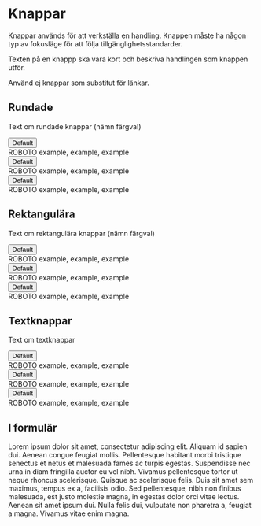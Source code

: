 # Knappar

Knappar används för att verkställa en handling. Knappen måste ha någon typ av fokusläge för att följa tillgänglighetsstandarder.

Texten på en knappp ska vara kort och beskriva handlingen som knappen utför.

Använd ej knappar som substitut för länkar.

## Rundade

Text om rundade knappar (nämn färgval)

<div class="example-block bg-light">
    <div class="example">
        <div>
            <button type="button" class="btn">Default</button>
        </div>
        <div>
            <span>ROBOTO</span>
            <span>example, example, example</span>        
        </div>
    </div>
    <div class="example">
        <div>
            <button type="button" class="btn">Default</button>
        </div>
        <div>
            <span>ROBOTO</span>
            <span>example, example, example</span>
        </div>
    </div>
    <div class="example">
        <div>
            <button type="button" class="btn">Default</button>
        </div>
        <div>
            <span>ROBOTO</span>
            <span>example, example, example</span>
        </div>
    </div>
</div>

## Rektangulära

Text om rektangulära knappar (nämn färgval)

<div class="example-block bg-light">
    <div class="example">
        <div>
            <button type="button" class="btn">Default</button>
        </div>
        <div>
            <span>ROBOTO</span>
            <span>example, example, example</span>        
        </div>
    </div>
    <div class="example">
        <div>
            <button type="button" class="btn">Default</button>
        </div>
        <div>
            <span>ROBOTO</span>
            <span>example, example, example</span>
        </div>
    </div>
    <div class="example">
        <div>
            <button type="button" class="btn">Default</button>
        </div>
        <div>
            <span>ROBOTO</span>
            <span>example, example, example</span>
        </div>
    </div>
</div>

## Textknappar

Text om textknappar

<div class="example-block bg-light">
    <div class="example">
        <div>
            <button type="button" class="btn">Default</button>
        </div>
        <div>
            <span>ROBOTO</span>
            <span>example, example, example</span>        
        </div>
    </div>
    <div class="example">
        <div>
            <button type="button" class="btn">Default</button>
        </div>
        <div>
            <span>ROBOTO</span>
            <span>example, example, example</span>
        </div>
    </div>
    <div class="example">
        <div>
            <button type="button" class="btn">Default</button>
        </div>
        <div>
            <span>ROBOTO</span>
            <span>example, example, example</span>
        </div>
    </div>
</div>

## I formulär

Lorem ipsum dolor sit amet, consectetur adipiscing elit. Aliquam id sapien dui. Aenean congue feugiat mollis. Pellentesque habitant morbi tristique senectus et netus et malesuada fames ac turpis egestas. Suspendisse nec urna in diam fringilla auctor eu vel nibh. Vivamus pellentesque tortor ut neque rhoncus scelerisque. Quisque ac scelerisque felis. Duis sit amet sem maximus, tempus ex a, facilisis odio. Sed pellentesque, nibh non finibus malesuada, est justo molestie magna, in egestas dolor orci vitae lectus. Aenean sit amet ipsum dui. Nulla felis dui, vulputate non pharetra a, feugiat a magna. Vivamus vitae enim magna.
